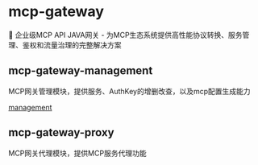 # mcp-gateway
🚀 企业级MCP API JAVA网关 - 为MCP生态系统提供高性能协议转换、服务管理、鉴权和流量治理的完整解决方案
## mcp-gateway-management
MCP网关管理模块，提供服务、AuthKey的增删改查，以及mcp配置生成能力

[management](management/README.md)
## mcp-gateway-proxy
MCP网关代理模块，提供MCP服务代理功能
